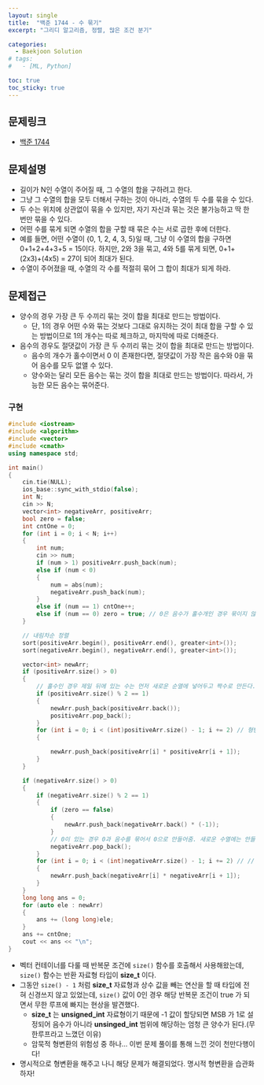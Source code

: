 ```yaml
---
layout: single
title:  "백준 1744 - 수 묶기"
excerpt: "그리디 알고리즘, 정렬, 많은 조건 분기"

categories:
  - Baekjoon Solution
# tags:
#   - [ML, Python]

toc: true
toc_sticky: true
---
```


## 문제링크
- [백준 1744](https://www.acmicpc.net/problem/1744)

## 문제설명
- 길이가 N인 수열이 주어질 때, 그 수열의 합을 구하려고 한다.
- 그냥 그 수열의 합을 모두 더해서 구하는 것이 아니라, 수열의 두 수를 묶을 수 있다.
- 두 수는 위치에 상관없이 묶을 수 있지만, 자기 자신과 묶는 것은 불가능하고 딱 한번만 묶을 수 있다.
- 어떤 수를 묶게 되면 수열의 합을 구할 때 묶은 수는 서로 곱한 후에 더한다.
- 예를 들면, 어떤 수열이 {0, 1, 2, 4, 3, 5}일 때, 그냥 이 수열의 합을 구하면 0+1+2+4+3+5 = 15이다. 하지만, 2와 3을 묶고, 4와 5를 묶게 되면, 0+1+(2x3)+(4x5) = 27이 되어 최대가 된다.
- 수열이 주어졌을 때, 수열의 각 수를 적절히 묶어 그 합이 최대가 되게 하라.

## 문제접근
- 양수의 경우 가장 큰 두 수끼리 묶는 것이 합을 최대로 만드는 방법이다.
    - 단, 1의 경우 어떤 수와 묶는 것보다 그대로 유지하는 것이 최대 합을 구할 수 있는 방법이므로 1의 개수는 따로 체크하고, 마지막에 따로 더해준다.
- 음수의 경우도 절댓값이 가장 큰 두 수끼리 묶는 것이 합을 최대로 만드는 방법이다.
    - 음수의 개수가 홀수이면서 0 이 존재한다면, 절댓값이 가장 작은 음수와 0을 묶어 음수를 모두 없앨 수 있다.
    - 양수와는 달리 모든 음수는 묶는 것이 합을 최대로 만드는 방법이다. 따라서, 가능한 모든 음수는 묶어준다.

### 구현
```c++
#include <iostream>
#include <algorithm>
#include <vector>
#include <cmath>
using namespace std;

int main()
{
	cin.tie(NULL);
	ios_base::sync_with_stdio(false);
	int N;
	cin >> N;
	vector<int> negativeArr, positiveArr;
	bool zero = false;
	int cntOne = 0;
	for (int i = 0; i < N; i++)
	{
		int num;
		cin >> num;
		if (num > 1) positiveArr.push_back(num);
		else if (num < 0)
		{
			num = abs(num);
			negativeArr.push_back(num);
		}
		else if (num == 1) cntOne++;
		else if (num == 0) zero = true; // 0은 음수가 홀수개인 경우 묶이지 않은 절댓값이 가장 작은 음수와 곱해진다.
	}

	// 내림차순 정렬
	sort(positiveArr.begin(), positiveArr.end(), greater<int>());
	sort(negativeArr.begin(), negativeArr.end(), greater<int>());

	vector<int> newArr;
	if (positiveArr.size() > 0)
	{
		// 홀수인 경우 제일 뒤에 있는 수는 먼저 새로운 순열에 넣어두고 짝수로 만든다.
		if (positiveArr.size() % 2 == 1)
		{
			newArr.push_back(positiveArr.back());
			positiveArr.pop_back();
		}
		for (int i = 0; i < (int)positiveArr.size() - 1; i += 2) // 형변환 필수
		{

			newArr.push_back(positiveArr[i] * positiveArr[i + 1]);
		}
	}

	if (negativeArr.size() > 0)
	{
		if (negativeArr.size() % 2 == 1)
		{
			if (zero == false)
			{
				newArr.push_back(negativeArr.back() * (-1));
			}
			// 0이 있는 경우 0과 음수를 묶어서 0으로 만들어줌. 새로운 수열에는 안들어감
			negativeArr.pop_back();
		}
		for (int i = 0; i < (int)negativeArr.size() - 1; i += 2) // // 형변환 필수
		{
			newArr.push_back(negativeArr[i] * negativeArr[i + 1]);
		}
	}
	long long ans = 0;
	for (auto ele : newArr)
	{
		ans += (long long)ele;
	}
	ans += cntOne;
	cout << ans << "\n";
}
```
- 벡터 컨테이너를 다룰 때 반복문 조건에 `size()` 함수를 호출해서 사용해왔는데, `size()` 함수는 반환 자료형 타입이 **size_t** 이다.
- 그동안 `size() - 1` 처럼 **size_t** 자료형과 상수 값을 빼는 연산을 할 때 타입에 전혀 신경쓰지 않고 있었는데, `size()` 값이 0인 경우 해당 반복문 조건이 true 가 되면서 무한 루프에 빠지는 현상을 발견했다.
    - **size_t** 는 **unsigned_int** 자료형이기 때문에 -1 값이 할당되면 MSB 가 1로 설정되어 음수가 아니라 **unsinged_int** 범위에 해당하는 엄청 큰 양수가 된다.(무한루프라고 느꼈던 이유) 
    - 암묵적 형변환의 위험성 중 하나... 이번 문제 풀이를 통해 느낀 것이 천만다행이다!
- 명시적으로 형변환을 해주고 나니 해당 문제가 해결되었다. 명시적 형변환을 습관화하자!
